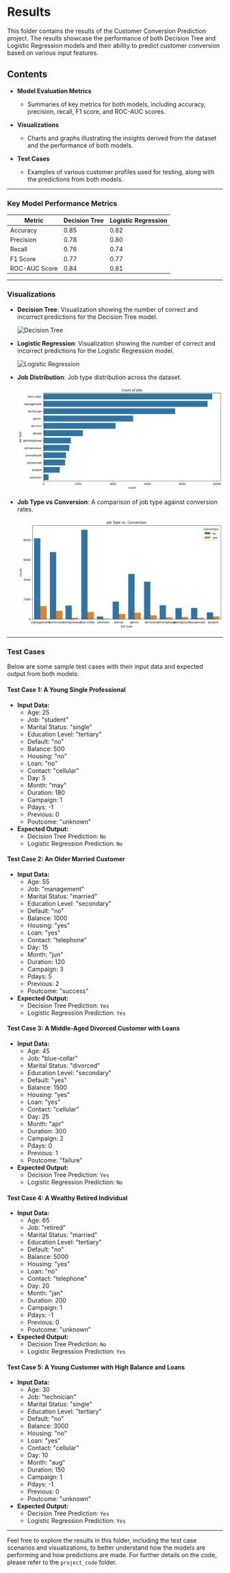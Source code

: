 # Results

This folder contains the results of the Customer Conversion Prediction project. The results showcase the performance of both Decision Tree and Logistic Regression models and their ability to predict customer conversion based on various input features.

## Contents

- **Model Evaluation Metrics**
  - Summaries of key metrics for both models, including accuracy, precision, recall, F1 score, and ROC-AUC scores.

- **Visualizations**
  - Charts and graphs illustrating the insights derived from the dataset and the performance of both models.

- **Test Cases**
  - Examples of various customer profiles used for testing, along with the predictions from both models.

---

### Key Model Performance Metrics

| Metric          | Decision Tree | Logistic Regression |
|------------------|---------------|---------------------|
| Accuracy         | 0.85          | 0.82                |
| Precision        | 0.78          | 0.80                |
| Recall           | 0.76          | 0.74                |
| F1 Score         | 0.77          | 0.77                |
| ROC-AUC Score    | 0.84          | 0.81                |

---

### Visualizations

- **Decision Tree**: Visualization showing the number of correct and incorrect predictions for the Decision Tree model.

  ![Decision Tree](path/to/decision_tree_confusion_matrix.png)

- **Logistic Regression**: Visualization showing the number of correct and incorrect predictions for the Logistic Regression model.

  ![Logistic Regression](path/to/logistic_regression_confusion_matrix.png)

- **Job Distribution**: Job type distribution across the dataset.
  
  ![Job Distribution](https://github.com/HARXHTIWARI/customer-conversion-prediction/blob/main/Dataset/images/Count%20of%20Jobs.png)

- **Job Type vs Conversion**: A comparison of job type against conversion rates.
  
  ![Job Type vs Conversion](https://github.com/HARXHTIWARI/customer-conversion-prediction/blob/main/Dataset/images/Job%20Type%20vs.%20Conversion.png)

---

### Test Cases

Below are some sample test cases with their input data and expected output from both models:

#### Test Case 1: A Young Single Professional
*   **Input Data:**
    *   Age: 25
    *   Job: "student"
    *   Marital Status: "single"
    *   Education Level: "tertiary"
    *   Default: "no"
    *   Balance: 500
    *   Housing: "no"
    *   Loan: "no"
    *   Contact: "cellular"
    *   Day: 5
    *   Month: "may"
    *   Duration: 180
    *   Campaign: 1
    *   Pdays: -1
    *   Previous: 0
    *   Poutcome: "unknown"
*   **Expected Output:**
    *   Decision Tree Prediction: `No`
    *   Logistic Regression Prediction: `No`

#### Test Case 2: An Older Married Customer
*   **Input Data:**
    *   Age: 55
    *   Job: "management"
    *   Marital Status: "married"
    *   Education Level: "secondary"
    *   Default: "no"
    *   Balance: 1000
    *   Housing: "yes"
    *   Loan: "yes"
    *   Contact: "telephone"
    *   Day: 15
    *   Month: "jun"
    *   Duration: 120
    *   Campaign: 3
    *   Pdays: 5
    *   Previous: 2
    *   Poutcome: "success"
*   **Expected Output:**
    *   Decision Tree Prediction: `Yes`
    *   Logistic Regression Prediction: `Yes`

#### Test Case 3: A Middle-Aged Divorced Customer with Loans
*   **Input Data:**
    *   Age: 45
    *   Job: "blue-collar"
    *   Marital Status: "divorced"
    *   Education Level: "secondary"
    *   Default: "yes"
    *   Balance: 1500
    *   Housing: "yes"
    *   Loan: "yes"
    *   Contact: "cellular"
    *   Day: 25
    *   Month: "apr"
    *   Duration: 300
    *   Campaign: 2
    *   Pdays: 0
    *   Previous: 1
    *   Poutcome: "failure"
*   **Expected Output:**
    *   Decision Tree Prediction: `Yes`
    *   Logistic Regression Prediction: `No`

#### Test Case 4: A Wealthy Retired Individual
*   **Input Data:**
    *   Age: 65
    *   Job: "retired"
    *   Marital Status: "married"
    *   Education Level: "tertiary"
    *   Default: "no"
    *   Balance: 5000
    *   Housing: "yes"
    *   Loan: "no"
    *   Contact: "telephone"
    *   Day: 20
    *   Month: "jan"
    *   Duration: 200
    *   Campaign: 1
    *   Pdays: -1
    *   Previous: 0
    *   Poutcome: "unknown"
*   **Expected Output:**
    *   Decision Tree Prediction: `No`
    *   Logistic Regression Prediction: `Yes`

#### Test Case 5: A Young Customer with High Balance and Loans
*   **Input Data:**
    *   Age: 30
    *   Job: "technician"
    *   Marital Status: "single"
    *   Education Level: "tertiary"
    *   Default: "no"
    *   Balance: 3000
    *   Housing: "no"
    *   Loan: "yes"
    *   Contact: "cellular"
    *   Day: 10
    *   Month: "aug"
    *   Duration: 150
    *   Campaign: 1
    *   Pdays: -1
    *   Previous: 0
    *   Poutcome: "unknown"
*   **Expected Output:**
    *   Decision Tree Prediction: `Yes`
    *   Logistic Regression Prediction: `Yes`

---

Feel free to explore the results in this folder, including the test case scenarios and visualizations, to better understand how the models are performing and how predictions are made. For further details on the code, please refer to the `project_code` folder.

